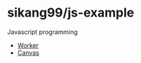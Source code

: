 # sikang99/js-example

Javascript programming

- [Worker](worker/README.md)
- [Canvas](canvas/README.md)

